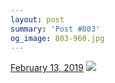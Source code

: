 ```yaml
---
layout: post
summary: 'Post #803'
og_image: 803-960.jpg
---
```


<p>
  <time>
    <a href="/803">February 13, 2019</a>
  </time>
  <a href="/803">
    <img src="{{ site.assets_url }}/803-480.jpg" srcset="{{ site.assets_url }}/803-240.jpg 240w, {{ site.assets_url }}/803-480.jpg 480w, {{ site.assets_url }}/803-720.jpg 720w, {{ site.assets_url }}/803-960.jpg 960w" sizes="(min-width: 700px) 50vw, calc(100vw - 2rem)" />
  </a>
</p>
